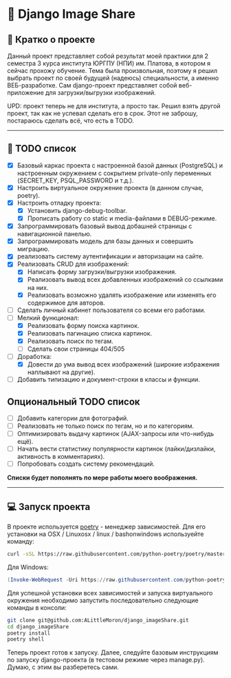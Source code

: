 # 📁 Django Image Share

## 📖 Кратко о проекте

Данный проект представляет собой результат моей практики
для 2 семестра 3 курса института ЮРГПУ (НПИ) им. Платова, в котором я
сейчас прохожу обучение. Тема была произвольная, поэтому я решил выбрать
проект по своей будущей (надеюсь) специальности, а именно ВЕБ-разработке.
Сам django-проект представляет собой веб-приложение для загрузки/выгрузки
изображений.

UPD: проект теперь не для института, а просто так. Решил взять другой проект,
так как не успевал сделать его в срок. Этот не заброшу, постараюсь сделать всё,
что есть в TODO.

---

## 🧾 TODO список

- [x] Базовый каркас проекта с настроенной базой данных (PostgreSQL)
      и настроенным окружением с сокрытием private-only переменных (SECRET_KEY,
      PSQL_PASSWORD и т.д.).
- [x] Настроить виртуальное окружение проекта (в данном случае, poetry).
- [x] Настроить отладку проекта:
  - [x] Установить django-debug-toolbar.
  - [x] Прописать работу со static и media-файлами в DEBUG-режиме.
- [x] Запрограммировать базовый вывод добашней страницы с навигационной
      панелью.
- [x] Запрограммировать модель для базы данных и совершить миграцию.
- [x] реализовать систему аутентификации и авторизации на сайте.
- [x] Реализовать CRUD для изображений:
  - [x] Написать форму загрузки/выгрузки изображения.
  - [x] Реализовать вывод всех добавленных изображений со ссылками на них.
  - [x] Реализовать возможно удалять изображение или изменять его содержимое
        для авторов.
- [ ] Сделать личный кабинет пользователя со всеми его работами.
- [ ] Мелкий функционал:
  - [x] Реализовать форму поиска картинок.
  - [x] Реализовать пагинацию списка картинок.
  - [x] Реализовать поиск по тегам.
  - [ ] Сделать свои страницы 404/505
- [ ] Доработка:
  - [x] Довести до ума вывод всех изображений (широкие избражения наплывают
        на другие).
- [ ] Добавить типизацию и документ-строки в классы и функции.

## Опциональный TODO список

- [ ] Добавить категории для фотографий.
- [ ] Реализовать не только поиск по тегам, но и по категориям.
- [ ] Оптимизировать выдачу картинок (AJAX-запросы или что-нибудь ещё).
- [ ] Начать вести статистику популярности картинок (лайки/дизлайки,
      активность в комментариях).
- [ ] Попробовать создать систему рекомендаций.

**Списки будет пополнять по мере работы моего воображения.**

---

## 💻 Запуск проекта

В проекте используется [poetry](https://github.com/python-poetry/poetry) -
менеджер зависимостей. Для его установки на OSX / Linuxosx / linux /
bashonwindows используейте команду:

```bash
curl -sSL https://raw.githubusercontent.com/python-poetry/poetry/master/install-poetry.py | python -

```

Для Windows:

```PowerShell
(Invoke-WebRequest -Uri https://raw.githubusercontent.com/python-poetry/poetry/master/install-poetry.py -UseBasicParsing).Content | python -

```

Для успешной установки всех зависимостей и запуска виртуального окружения
необходимо запустить последовательно следующие команды в консоли:

```bash
git clone git@github.com:ALittleMoron/django_imageShare.git
cd django_imageShare
poetry install
poetry shell
```

Теперь проект готов к запуску. Далее, следуйте базовым инструкциям по запуску
django-проекта (в тестовом режиме через <span>manage.py</span>). Думаю, с этим
вы разберетесь сами.
